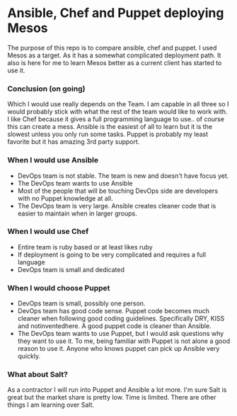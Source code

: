 # Ansible, Chef and Puppet deploying Mesos
The purpose of this repo is to compare ansible, chef and puppet. I used Mesos as a target. As it has a somewhat complicated deployment path. It also is here for me to learn Mesos better as a current client has started to use it.


### Conclusion (on going)
Which I would use really depends on the Team. I am capable in all three so I would probably stick with what the rest of the team would like to work with. I like Chef because it gives a full programming language to use.. of course this can create a mess. Ansible is the easiest of all to learn but it is the slowest unless you only run some tasks. Puppet is probably my least favorite but it has amazing 3rd party support.

### When I would use Ansible
* DevOps team is not stable. The team is new and doesn't have focus yet.
* The DevOps team wants to use Ansible
* Most of the people that will be touching DevOps side are developers with no Puppet knowledge at all.
* The DevOps team is very large. Ansible creates cleaner code that is easier to maintain when in larger groups.

### When I would use Chef
* Entire team is ruby based or at least likes ruby
* If deployment is going to be very complicated and requires a full language
* DevOps team is small and dedicated


### When I would choose Puppet
* DevOps team is small, possibly one person.
* DevOps team has good code sense. Puppet code becomes much cleaner when following good coding guidelines. Specifically DRY, KISS and notinventedhere. A good puppet code is cleaner than Ansible.
* The DevOps team wants to use Puppet, but I would ask questions why they want to use it. To me, being familiar with Puppet is not alone a good reason to use it. Anyone who knows puppet can pick up Ansible very quickly.

### What about Salt?
As a contractor I will run into Puppet and Ansible a lot more. I'm sure Salt is great but the market share is pretty low. Time is limited. There are other things I am learning over Salt. 


